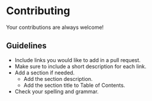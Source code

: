 # Contributing

Your contributions are always welcome!

## Guidelines

* Include links you would like to add in a pull request.
* Make sure to include a short description for each link.
* Add a section if needed.
    * Add the section description.
    * Add the section title to Table of Contents.
* Check your spelling and grammar.
